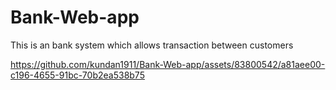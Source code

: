 # Bank-Web-app
This is an bank system which allows transaction between customers


https://github.com/kundan1911/Bank-Web-app/assets/83800542/a81aee00-c196-4655-91bc-70b2ea538b75

